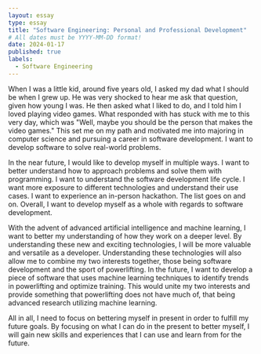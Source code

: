```yaml
---
layout: essay
type: essay
title: "Software Engineering: Personal and Professional Development"
# All dates must be YYYY-MM-DD format!
date: 2024-01-17
published: true
labels:
  - Software Engineering
---
```


When I was a little kid, around five years old, I asked my dad what I should be when I grew up. He was very shocked to hear me ask that question, given how young I was. He then asked what I liked to do, and I told him I loved playing video games. What responded with has stuck with me to this very day, which was "Well, maybe you should be the person that makes the video games." This set me on my path and motivated me into majoring in computer science and pursuing a career in software development. I want to develop software to solve real-world problems.

In the near future, I would like to develop myself in multiple ways. I want to better understand how to approach problems and solve them with programming. I want to understand the software development life cycle. I want more exposure to different technologies and understand their use cases. I want to experience an in-person hackathon. The list goes on and on. Overall, I want to develop myself as a whole with regards to software development.  

With the advent of advanced artificial intelligence and machine learning, I want to better my understanding of how they work on a deeper level. By understanding these new and exciting technologies, I will be more valuable and versatile as a developer. Understanding these technologies will also allow me to combine my two interests together, those being software development and the sport of powerlifting. In the future, I want to develop a piece of software that uses machine learning techniques to identify trends in powerlifting and optimize training. This would unite my two interests and provide something that powerlifting does not have much of, that being advanced research utilizing machine learning. 

All in all, I need to focus on bettering myself in present in order to fulfill my future goals. By focusing on what I can do in the present to better myself, I will gain new skills and experiences that I can use and learn from for the future. 
